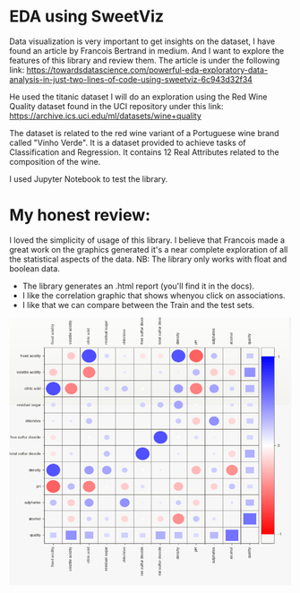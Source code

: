 # EDA using SweetViz

Data visualization is very important to get insights on the dataset, I have found an article by Francois Bertrand in medium. And I want to explore the features of this library and review them.
The article is under the following link:
https://towardsdatascience.com/powerful-eda-exploratory-data-analysis-in-just-two-lines-of-code-using-sweetviz-6c943d32f34

He used the titanic dataset I will do an exploration using the Red Wine Quality dataset found in the UCI repository under this link: 
https://archive.ics.uci.edu/ml/datasets/wine+quality

The dataset is related to the red wine variant of a Portuguese wine brand called "Vinho Verde". It is a dataset provided to achieve tasks of Classification and Regression. It contains 12 Real Attributes related to the composition of the wine.

I used Jupyter Notebook to test the library. 

# My honest review:
I loved the simplicity of usage of this library. I believe that Francois made a great work on the graphics generated it's a near complete exploration of all the statistical aspects of the data.
NB: The library only works with float and boolean data.

- The library generates an .html report (you'll find it in the docs).
- I like the correlation graphic that shows whenyou click on associations.
- I like that we can compare between the Train and the test sets.

![alt text](https://github.com/sarahzouinina/EDA_SweetViz/blob/main/correlation.png)
